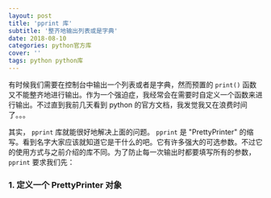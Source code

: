 ```yaml
---
layout: post
title: 'pprint 库'
subtitle: '整齐地输出列表或是字典'
date: 2018-08-10
categories: python官方库
cover: ''
tags: python python库
---
```


有时候我们需要在控制台中输出一个列表或者是字典，然而预置的 `print()` 函数又不能整齐地进行输出。作为一个强迫症，我经常会在需要时自定义一个函数来进行输出。不过直到我前几天看到 python 的官方文档，我发觉我又在浪费时间了。。。

其实， `pprint` 库就能很好地解决上面的问题。 `pprint` 是 "PrettyPrinter" 的缩写。看到名字大家应该就知道它是干什么的吧。它有许多强大的可选参数。不过它的使用方式与之前介绍的库不同。为了防止每一次输出时都要填写所有的参数， `pprint` 要求我们先：

### 1. 定义一个 PrettyPrinter 对象
